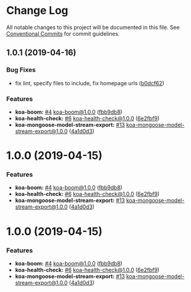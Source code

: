 # Change Log

All notable changes to this project will be documented in this file.
See [Conventional Commits](https://conventionalcommits.org) for commit guidelines.

## 1.0.1 (2019-04-16)


### Bug Fixes

* fix lint, specify files to include, fix homepage urls ([b0dcf62](https://github.com/sigfox/javascript/commit/b0dcf62))


### Features

* **koa-boom:** [#4](https://github.com/sigfox/javascript/issues/4) koa-boom@1.0.0 ([fbb9db8](https://github.com/sigfox/javascript/commit/fbb9db8))
* **koa-health-check:** [#6](https://github.com/sigfox/javascript/issues/6) koa-health-check@1.0.0 ([6e2fbf9](https://github.com/sigfox/javascript/commit/6e2fbf9))
* **koa-mongoose-model-stream-export:** [#13](https://github.com/sigfox/javascript/issues/13) koa-mongoose-model-stream-export@1.0.0 ([4a1d0d3](https://github.com/sigfox/javascript/commit/4a1d0d3))





# 1.0.0 (2019-04-15)


### Features

* **koa-boom:** [#4](https://github.com/sigfox/javascript/issues/4) koa-boom@1.0.0 ([fbb9db8](https://github.com/sigfox/javascript/commit/fbb9db8))
* **koa-health-check:** [#6](https://github.com/sigfox/javascript/issues/6) koa-health-check@1.0.0 ([6e2fbf9](https://github.com/sigfox/javascript/commit/6e2fbf9))
* **koa-mongoose-model-stream-export:** [#13](https://github.com/sigfox/javascript/issues/13) koa-mongoose-model-stream-export@1.0.0 ([4a1d0d3](https://github.com/sigfox/javascript/commit/4a1d0d3))





# 1.0.0 (2019-04-15)


### Features

* **koa-boom:** [#4](https://github.com/sigfox/javascript/issues/4) koa-boom@1.0.0 ([fbb9db8](https://github.com/sigfox/javascript/commit/fbb9db8))
* **koa-health-check:** [#6](https://github.com/sigfox/javascript/issues/6) koa-health-check@1.0.0 ([6e2fbf9](https://github.com/sigfox/javascript/commit/6e2fbf9))
* **koa-mongoose-model-stream-export:** [#13](https://github.com/sigfox/javascript/issues/13) koa-mongoose-model-stream-export@1.0.0 ([4a1d0d3](https://github.com/sigfox/javascript/commit/4a1d0d3))

